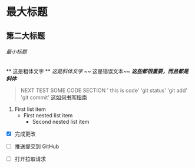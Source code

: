 # 最大标题
## 第二大标题
###### 最小标题
** 这是粗体文字 **
*这是斜体文字*
~~ 这是错误文本~~
***这些都很重要，而且都是斜体***
> NEXT TEST SOME CODE SECTION
' this is code'
'git status'
'git add'
'git commit'
[这如何书写指南](https://help.github.com/cn/github/writing-on-github/basic-writing-and-formatting-syntax)

1. First list item
   - First nested list item
     - Second nested list item
     
- [x] 完成更改
- [ ] 推送提交到 GitHub
- [ ] 打开拉取请求
     
